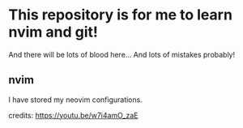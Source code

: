 # This repository is for me to learn nvim and git!

And there will be lots of blood here... And lots of mistakes probably!

## **nvim**

I have stored my neovim configurations.

credits: https://youtu.be/w7i4amO_zaE

